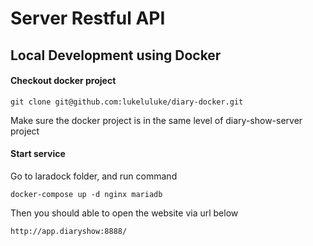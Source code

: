 # Server Restful API
## Local Development using Docker
#### Checkout docker project
```
git clone git@github.com:lukeluluke/diary-docker.git
```
Make sure the docker project is in the same level of diary-show-server project

#### Start service
Go to laradock folder, and run command 
```
docker-compose up -d nginx mariadb
``` 

Then you should able to open the website via url below
```
http://app.diaryshow:8888/
```
